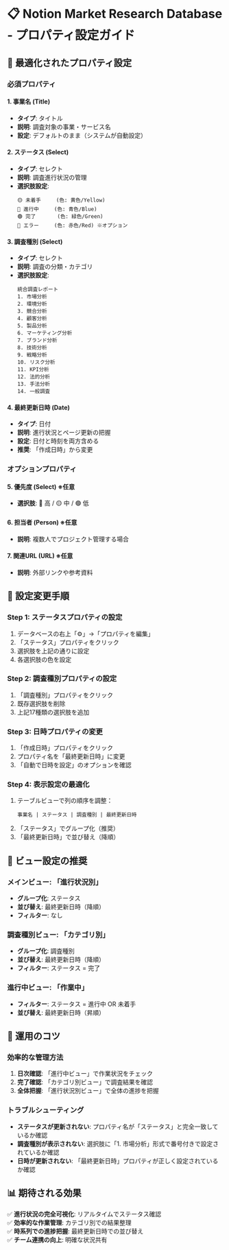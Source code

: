 # 📋 Notion Market Research Database - プロパティ設定ガイド

## 🎯 最適化されたプロパティ設定

### **必須プロパティ**

#### 1. **事業名** (Title)
- **タイプ**: タイトル
- **説明**: 調査対象の事業・サービス名
- **設定**: デフォルトのまま（システムが自動設定）

#### 2. **ステータス** (Select)
- **タイプ**: セレクト
- **説明**: 調査進行状況の管理
- **選択肢設定**:
  ```
  🟡 未着手     (色: 黄色/Yellow)
  🔵 進行中     (色: 青色/Blue)  
  🟢 完了       (色: 緑色/Green)
  🔴 エラー     (色: 赤色/Red) ※オプション
  ```

#### 3. **調査種別** (Select)
- **タイプ**: セレクト
- **説明**: 調査の分類・カテゴリ
- **選択肢設定**:
  ```
  統合調査レポート
  1. 市場分析
  2. 環境分析
  3. 競合分析
  4. 顧客分析
  5. 製品分析
  6. マーケティング分析
  7. ブランド分析
  8. 技術分析
  9. 戦略分析
  10. リスク分析
  11. KPI分析
  12. 法的分析
  13. 手法分析
  14. 一般調査
  ```

#### 4. **最終更新日時** (Date)
- **タイプ**: 日付
- **説明**: 進行状況とページ更新の把握
- **設定**: 日付と時刻を両方含める
- **推奨**: 「作成日時」から変更

### **オプションプロパティ**

#### 5. **優先度** (Select) ※任意
- **選択肢**: 🔴 高 / 🟡 中 / 🟢 低

#### 6. **担当者** (Person) ※任意
- **説明**: 複数人でプロジェクト管理する場合

#### 7. **関連URL** (URL) ※任意
- **説明**: 外部リンクや参考資料

## 🔧 設定変更手順

### **Step 1: ステータスプロパティの設定**
1. データベースの右上「⚙️」→「プロパティを編集」
2. 「ステータス」プロパティをクリック
3. 選択肢を上記の通りに設定
4. 各選択肢の色を設定

### **Step 2: 調査種別プロパティの設定**
1. 「調査種別」プロパティをクリック
2. 既存選択肢を削除
3. 上記17種類の選択肢を追加

### **Step 3: 日時プロパティの変更**
1. 「作成日時」プロパティをクリック
2. プロパティ名を「最終更新日時」に変更
3. 「自動で日時を設定」のオプションを確認

### **Step 4: 表示設定の最適化**
1. テーブルビューで列の順序を調整：
   ```
   事業名 | ステータス | 調査種別 | 最終更新日時
   ```
2. 「ステータス」でグループ化（推奨）
3. 「最終更新日時」で並び替え（降順）

## 🎨 ビュー設定の推奨

### **メインビュー**: 「進行状況別」
- **グループ化**: ステータス
- **並び替え**: 最終更新日時（降順）
- **フィルター**: なし

### **調査種別ビュー**: 「カテゴリ別」
- **グループ化**: 調査種別
- **並び替え**: 最終更新日時（降順）
- **フィルター**: ステータス = 完了

### **進行中ビュー**: 「作業中」
- **フィルター**: ステータス = 進行中 OR 未着手
- **並び替え**: 最終更新日時（昇順）

## 🎯 運用のコツ

### **効率的な管理方法**
1. **日次確認**: 「進行中ビュー」で作業状況をチェック
2. **完了確認**: 「カテゴリ別ビュー」で調査結果を確認
3. **全体把握**: 「進行状況別ビュー」で全体の進捗を把握

### **トラブルシューティング**
- **ステータスが更新されない**: プロパティ名が「ステータス」と完全一致しているか確認
- **調査種別が表示されない**: 選択肢に「1. 市場分析」形式で番号付きで設定されているか確認
- **日時が更新されない**: 「最終更新日時」プロパティが正しく設定されているか確認

## 📊 期待される効果

✅ **進行状況の完全可視化**: リアルタイムでステータス確認  
✅ **効率的な作業管理**: カテゴリ別での結果整理  
✅ **時系列での進捗把握**: 最終更新日時での並び替え  
✅ **チーム連携の向上**: 明確な状況共有 